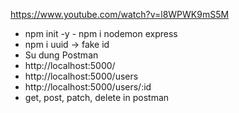 https://www.youtube.com/watch?v=l8WPWK9mS5M
- npm init -y - npm i nodemon express
- npm i uuid -> fake id
- Su dung Postman
- http://localhost:5000/
- http://localhost:5000/users
- http://localhost:5000/users/:id
- get, post, patch, delete in postman